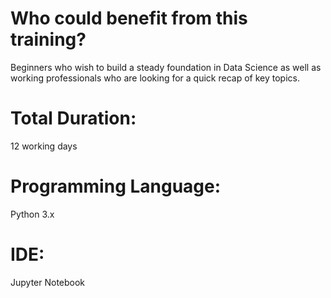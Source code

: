 # Who could benefit from this training?
Beginners who wish to build a steady foundation in Data Science as well as working professionals who are looking for a quick recap of key topics.

# Total Duration: 
12 working days
# Programming Language: 
Python 3.x
# IDE: 
Jupyter Notebook
